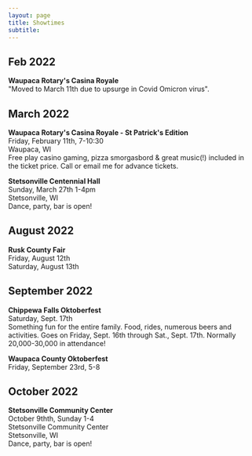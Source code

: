 ```yaml
---
layout: page
title: Showtimes
subtitle: 
---
```


## Feb 2022
**Waupaca Rotary's Casina Royale**  
"Moved to March 11th due to upsurge in Covid Omicron virus".      

## March 2022
**Waupaca Rotary's Casina Royale - St Patrick's Edition**  
Friday, February 11th, 7-10:30   
Waupaca, WI   
Free play casino gaming, pizza smorgasbord & great music(!) included in the ticket price. Call or email me for advance tickets. 


**Stetsonville Centennial Hall**  
Sunday, March 27th 1-4pm  
Stetsonville, WI  
Dance, party, bar is open!  

## August 2022
**Rusk County Fair**   
Friday, August 12th  
Saturday, August 13th 

## September 2022

**Chippewa Falls Oktoberfest**     
Saturday, Sept. 17th   
Something fun for the entire family. Food, rides, numerous beers and activities. Goes on Friday, Sept. 16th through Sat., Sept. 17th.  Normally 20,000-30,000 in attendance!

**Waupaca County Oktoberfest**   
Friday, September 23rd, 5-8


## October 2022

**Stetsonville Community Center**  
October 9thth, Sunday  1-4   
Stetsonville Community Center     
Stetsonville, WI  
Dance, party, bar is open!  




